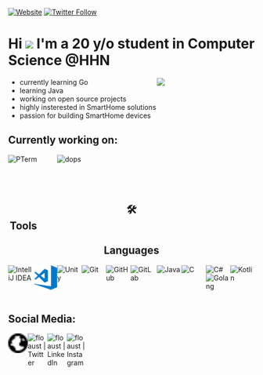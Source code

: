[![Website](https://img.shields.io/website?label=florianbenediktaust.com&style=for-the-badge&url=https%3A%2F%2Fflorianbenediktaust.com)][website]
[![Twitter Follow](https://img.shields.io/twitter/follow/FlorianBAust?color=1DA1F2&logo=twitter&style=for-the-badge)](https://twitter.com/intent/follow?original_referer=https%3A%2F%2Fgithub.com%2FFlorianBAust&screen_name=FlorianBAust)

# Hi  <img src="https://github.com/sudnyeshtalekar/sudnyeshtalekar/blob/master/Assets/Hi.gif" width="30px">  I'm a 20 y/o student in Computer Science @HHN

<img align='right' src='https://user-images.githubusercontent.com/5713670/87202985-820dcb80-c2b6-11ea-9f56-7ec461c497c3.gif' width='200"'>

- currently learning Go
- learning Java
- working on open source projects
- highly insterested in SmartHome solutions
- passion for building SmartHome devices

## Currently working on:

<a href="https://github.com/pterm/pterm"><img align="left" alt="PTerm" width="100px" src="https://avatars3.githubusercontent.com/u/71455014?s=200&v=4" /></a>
<a href="https://github.com/dops-cli/dops"><img align="left" alt="dops" width="100px" src="https://avatars2.githubusercontent.com/u/69481900?s=200&v=4" /></a>

<br />
<br />
<br />
<br />

<h2 align="center">🛠 Tools                                                                                                                             Languages</h2>

<img align="left" alt="IntelliJ IDEA" width="50px" src="https://upload.wikimedia.org/wikipedia/commons/thumb/d/d5/IntelliJ_IDEA_Logo.svg/2000px-IntelliJ_IDEA_Logo.svg.png" />
<img align="left" alt="Visual Studio Code" width="50px" src="https://raw.githubusercontent.com/github/explore/80688e429a7d4ef2fca1e82350fe8e3517d3494d/topics/visual-studio-code/visual-studio-code.png" />
<img align="left" alt="Unity" width="50px" src="https://lh3.googleusercontent.com/proxy/8I98WOYe6fYuWRBC8EddckuHFEPmP1yp8WLGnGYFyk-2trpvNMc5Jrdjj8N0GNyNN4B_6fFL102teVSahgY6q7kNR_JOrQDQ9F4f_pmi_Il_TjR16Ag" />
<img align="left" alt="Git" width="50px" src="https://git-scm.com/images/logos/downloads/Git-Icon-1788C.png" />
<img align="left" alt="GitHub" width="50px" src="https://upload.wikimedia.org/wikipedia/commons/thumb/9/91/Octicons-mark-github.svg/1200px-Octicons-mark-github.svg.png" />
<img align="left" alt="GitLab" width="50px" src="https://cdn.iconscout.com/icon/free/png-512/gitlab-7-1175194.png" />

<img align="right" alt="Kotlin" width="50px" src="https://upload.wikimedia.org/wikipedia/commons/thumb/7/74/Kotlin-logo.svg/1200px-Kotlin-logo.svg.png" />
<img align="right" alt="C#" width="50px" src="https://upload.wikimedia.org/wikipedia/commons/thumb/8/82/C_Sharp_logo.png/715px-C_Sharp_logo.png" />
<img align="right" alt="C" width="50px" src="https://cdn.iconscout.com/icon/free/png-512/c-programming-569564.png" />
<img align="right" alt="Java" width="50px" src="https://cdn.iconscout.com/icon/free/png-512/java-43-569305.png" />
<img align="right" alt="Golang" width="50px" src="https://blog.golang.org/go-brand/Go-Logo/PNG/Go-Logo_Blue.png" />

<br />
<br />
<br />
<br />

## Social Media:

[<img align="left" alt="florianbenediktaustcom" width="40px" src="https://raw.githubusercontent.com/iconic/open-iconic/master/svg/globe.svg" />][website]
[<img align="left" alt="floaust | Twitter" width="40px" src="https://cdn.jsdelivr.net/npm/simple-icons@v3/icons/twitter.svg" />][twitter]
[<img align="left" alt="floaust | LinkedIn" width="40px" src="https://cdn.jsdelivr.net/npm/simple-icons@v3/icons/linkedin.svg" />][linkedin]
[<img align="left" alt="floaust | Instagram" width="40px" src="https://cdn.jsdelivr.net/npm/simple-icons@v3/icons/instagram.svg" />][instagram]

<br />

[website]: https://florianbenediktaust.com
[twitter]: https://twitter.com/FLorianBAust
[instagram]: https://www.instagram.com/florian.benedikt.aust/
[linkedin]: https://www.linkedin.com/in/florian-aust-b598951ba/